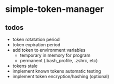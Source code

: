 # simple-token-manager

## todos

- token rotatation period
- token expiration period
- add token to environment variables
    - temporary in memory for program
    - permanent (.bash_profile, .zshrc, etc)
- tokens stale
- implement known tokens automatic testing
- implement token encryption/hashing (optional)
